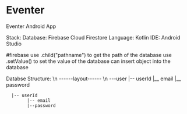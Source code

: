 # Eventer
Eventer Android App

Stack:
Database: Firebase Cloud Firestore
Language: Kotlin
IDE: Android Studio


#firebase
use .child("pathname") to get the path of the database
use .setValue() to set the value of the database
can insert object into the database

Databse Structure: \n
------layout------ \n
---user
      |-- userId
            |__ email
            |__ password

      |-- userId
            |-- email
            |--password

